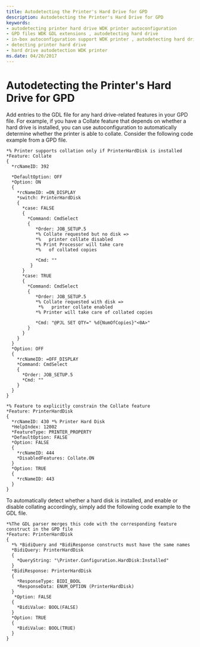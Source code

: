 ```yaml
---
title: Autodetecting the Printer's Hard Drive for GPD
description: Autodetecting the Printer's Hard Drive for GPD
keywords:
- autodetecting printer hard drive WDK printer autoconfiguration
- GPD files WDK GDL extensions , autodetecting hard drive
- in-box autoconfiguration support WDK printer , autodetecting hard drive
- detecting printer hard drive
- hard drive autodetection WDK printer
ms.date: 04/20/2017
---
```


# Autodetecting the Printer's Hard Drive for GPD


Add entries to the GDL file for any hard drive-related features in your GPD file. For example, if you have a Collate feature that depends on whether a hard drive is installed, you can use autoconfiguration to automatically determine whether the printer is able to collate. Consider the following code example from a GPD file.

```GPD
*% Printer supports collation only if PrinterHardDisk is installed
*Feature: Collate
{
  *rcNameID: 392 

  *DefaultOption: OFF
  *Option: ON
  {
    *rcNameID: =ON_DISPLAY
    *switch: PrinterHardDisk
    {
      *case: FALSE
      {
        *Command: CmdSelect
        {
           *Order: JOB_SETUP.5
           *% Collate requested but no disk =>
           *%   printer collate disabled
           *% Print Processor will take care
           *%   of collated copies

           *Cmd: ""
         }
      }
      *case: TRUE
      {
        *Command: CmdSelect
        {
           *Order: JOB_SETUP.5
           *% Collate requested with disk => 
            *%   printer collate enabled
           *% Printer will take care of collated copies

           *Cmd: "@PJL SET QTY=" %d{NumOfCopies}"<0A>"
        }
      }
    }
  }
  *Option: OFF
  {
    *rcNameID: =OFF_DISPLAY
    *Command: CmdSelect
    {
      *Order: JOB_SETUP.5
      *Cmd: ""
    }
  }
}

*% Feature to explicitly constrain the Collate feature
*Feature: PrinterHardDisk
{
  *rcNameID: 430 *% Printer Hard Disk
  *HelpIndex: 12002
  *FeatureType: PRINTER_PROPERTY
  *DefaultOption: FALSE
  *Option: FALSE
  {
    *rcNameID: 444
    *DisabledFeatures: Collate.ON
  }
  *Option: TRUE
  {
    *rcNameID: 443
  }
}
```

To automatically detect whether a hard disk is installed, and enable or disable collating accordingly, simply add the following code example to the GDL file.

```GDL
*%The GDL parser merges this code with the corresponding feature construct in the GPD file
*Feature: PrinterHardDisk
{
  *% *BidiQuery and *BidiResponse constructs must have the same names
  *BidiQuery: PrinterHardDisk
  {
    *QueryString: "\Printer.Configuration.HardDisk:Installed"
  }
  *BidiResponse: PrinterHardDisk
  {
    *ResponseType: BIDI_BOOL
    *ResponseData: ENUM_OPTION (PrinterHardDisk)
  }
   *Option: FALSE
  {
    *BidiValue: BOOL(FALSE)
  }
  *Option: TRUE
  {
    *BidiValue: BOOL(TRUE)
  }
}
```








